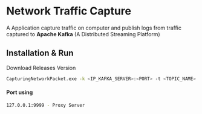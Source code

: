 # Network Traffic Capture
A Application capture traffic on computer
and publish logs from traffic captured to **Apache Kafka** (A Distributed Streaming Platform)

## Installation & Run

Download Releases Version

```bash
CapturingNetworkPacket.exe -k <IP_KAFKA_SERVER>:<PORT> -t <TOPIC_NAME>
```

#### Port using
```bash
127.0.0.1:9999 - Proxy Server
```
 
